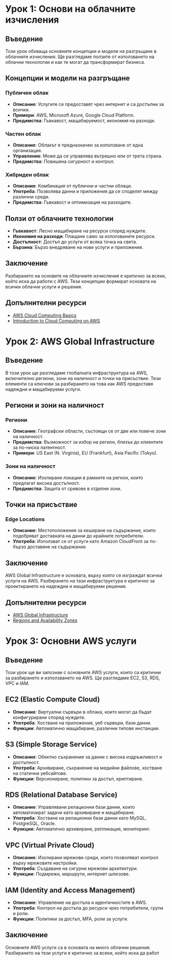 # Урок 1: Основи на облачните изчисления

## Въведение
Този урок обхваща основните концепции и модели на разгръщане в облачните изчисления. Ще разгледаме ползите от използването на облачни технологии и как те могат да трансформират бизнеса.

## Концепции и модели на разгръщане

### Публичен облак
- **Описание**: Услугите се предоставят чрез интернет и са достъпни за всички.
- **Примери**: AWS, Microsoft Azure, Google Cloud Platform.
- **Предимства**: Гъвкавост, мащабируемост, икономия на разходи.

### Частен облак
- **Описание**: Облакът е предназначен за използване от една организация.
- **Управление**: Може да се управлява вътрешно или от трета страна.
- **Предимства**: Повишена сигурност и контрол.

### Хибриден облак
- **Описание**: Комбинация от публични и частни облаци.
- **Употреба**: Позволява данни и приложения да се споделят между различни среди.
- **Предимства**: Гъвкавост и оптимизация на разходите.

## Ползи от облачните технологии
- **Гъвкавост**: Лесно мащабиране на ресурси според нуждите.
- **Икономия на разходи**: Плащане само за използваните ресурси.
- **Достъпност**: Достъп до услуги от всяка точка на света.
- **Бързина**: Бързо внедряване на нови услуги и приложения.

## Заключение
Разбирането на основите на облачните изчисления е критично за всеки, който иска да работи с AWS. Тези концепции формират основата на всички облачни услуги и решения.

## Допълнителни ресурси
- [AWS Cloud Computing Basics](https://aws.amazon.com/what-is-cloud-computing/)
- [Introduction to Cloud Computing on AWS](https://aws.amazon.com/training/)


# Урок 2: AWS Global Infrastructure

## Въведение
В този урок ще разгледаме глобалната инфраструктура на AWS, включително региони, зони на наличност и точки на присъствие. Тези елементи са ключови за разбирането на това как AWS предоставя надеждни и мащабируеми услуги.

## Региони и зони на наличност

### Региони
- **Описание**: Географски области, състоящи се от две или повече зони на наличност.
- **Предимства**: Възможност за избор на регион, близък до клиентите за по-ниска латентност.
- **Примери**: US East (N. Virginia), EU (Frankfurt), Asia Pacific (Tokyo).

### Зони на наличност
- **Описание**: Изолирани локации в рамките на регион, които предлагат висока достъпност.
- **Предимства**: Защита от сривове в отделни зони.

## Точки на присъствие

### Edge Locations
- **Описание**: Местоположения за кеширане на съдържание, които подобряват доставката на данни до крайните потребители.
- **Употреба**: Използват се от услуги като Amazon CloudFront за по-бързо доставяне на съдържание.

## Заключение
AWS Global Infrastructure е основата, върху която се изграждат всички услуги на AWS. Разбирането на тази инфраструктура е критично за проектирането на надеждни и мащабируеми решения.

## Допълнителни ресурси
- [AWS Global Infrastructure](https://aws.amazon.com/about-aws/global-infrastructure/)
- [Regions and Availability Zones](https://docs.aws.amazon.com/AWSEC2/latest/UserGuide/using-regions-availability-zones.html)


# Урок 3: Основни AWS услуги

## Въведение
Този урок ще ви запознае с основните AWS услуги, които са критични за разбирането и използването на AWS. Ще разгледаме EC2, S3, RDS, VPC и IAM.

## EC2 (Elastic Compute Cloud)
- **Описание**: Виртуални сървъри в облака, които могат да бъдат конфигурирани според нуждите.
- **Употреба**: Хостване на приложения, уеб сървъри, бази данни.
- **Функции**: Автоматично мащабиране, различни типове инстанции.

## S3 (Simple Storage Service)
- **Описание**: Обектно съхранение за данни с висока издръжливост и достъпност.
- **Употреба**: Архивиране, съхранение на медийни файлове, хостване на статични уебсайтове.
- **Функции**: Версиониране, политики за достъп, криптиране.

## RDS (Relational Database Service)
- **Описание**: Управлявани релационни бази данни, които автоматизират задачи като архивиране и мащабиране.
- **Употреба**: Хостване на релационни бази данни като MySQL, PostgreSQL, Oracle.
- **Функции**: Автоматично архивиране, репликация, мониторинг.

## VPC (Virtual Private Cloud)
- **Описание**: Изолирани мрежови среди, които позволяват контрол върху мрежовите настройки.
- **Употреба**: Създаване на сигурни мрежови архитектури.
- **Функции**: Подмрежи, маршрути, интернет шлюзове.

## IAM (Identity and Access Management)
- **Описание**: Управление на достъпа и идентичностите в AWS.
- **Употреба**: Контрол на достъпа до ресурси чрез потребители, групи и роли.
- **Функции**: Политики за достъп, MFA, роли за услуги.

## Заключение
Основните AWS услуги са в основата на много облачни решения. Разбирането на тези услуги е критично за всеки, който иска да работ
